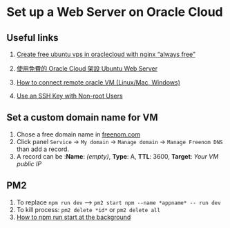 # Set up a Web Server on Oracle Cloud

## Useful links
1. [Create free ubuntu vps in oraclecloud with nginx “always free”](https://medium.com/@saiful103a/create-free-ubuntu-vps-in-oraclecloud-with-nginx-always-free-f07d9d7fad40)

2. [使用免費的 Oracle Cloud 架設 Ubuntu Web Server](https://yanagiragi.wordpress.com/2019/09/19/%E4%BD%BF%E7%94%A8%E5%85%8D%E8%B2%BB%E7%9A%84-oracle-cloud-%E6%9E%B6%E8%A8%AD-ubuntu-web-server/)

3. [How to connect remote oracle VM (Linux/Mac, Windows)](https://docs.oracle.com/en-us/iaas/Content/GSG/Tasks/testingconnection.htm) 
4. [Use an SSH Key with Non-root Users](https://www.vultr.com/docs/using-your-ssh-key-to-login-to-non-root-users)

## Set a custom domain name for VM
1. Chose a free domain name in [freenom.com](freenom.com)
2. Click panel `Service` -> `My domain` -> `Manage domain` -> `Manage Freenom DNS` than add a record.
3. A record can be :**Name**: *(empty)*,  **Type**: A,  **TTL**: 3600,  **Target**: *Your VM public IP*

## PM2
1. To replace `npm run dev` --> `pm2 start npm --name *appname* -- run dev`
2. To kill process: `pm2 delete *id*` or `pm2 delete all`
3. [How to npm run start at the background](https://medium.com/idomongodb/how-to-npm-run-start-at-the-background-%EF%B8%8F-64ddda7c1f1)
